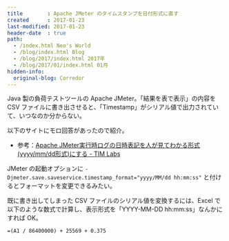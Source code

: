 ```yaml
---
title        : Apache JMeter のタイムスタンプを日付形式に直す
created      : 2017-01-23
last-modified: 2017-01-23
header-date  : true
path:
  - /index.html Neo's World
  - /blog/index.html Blog
  - /blog/2017/index.html 2017年
  - /blog/2017/01/index.html 01月
hidden-info:
  original-blog: Corredor
---
```


Java 製の負荷テストツールの Apache JMeter。「結果を表で表示」の内容を CSV ファイルに書き出させると、「Timestamp」がシリアル値で出力されていて、いつなのか分からない。

以下のサイトにモロ回答があったので紹介。

- 参考：[Apache JMeter実行時ログの日時表記を人が見てわかる形式(yyyy/mm/dd形式)にする - TIM Labs](http://labs.timedia.co.jp/2012/04/jmeter-log-dateformat.html)

JMeter の起動オプションに `-Djmeter.save.saveservice.timestamp_format="yyyy/MM/dd hh:mm:ss"` と付けるとフォーマットを変更できるみたい。

既に書き出してしまった CSV ファイルのシリアル値を変換するには、Excel で以下のような数式で計算し、表示形式を「YYYY-MM-DD hh:mm:ss」なんかにすれば OK。

```vb
=(A1 / 86400000) + 25569 + 0.375
```
